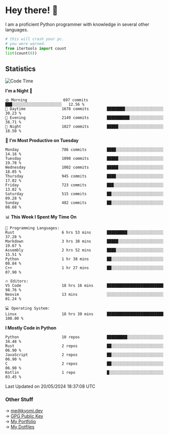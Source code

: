 # Hey there! 👋

I am a proficient Python programmer with knowledge in several other languages.

```py
# this will crash your pc.
# you were warned.
from itertools import count
list(count(0))
```

## Statistics
<!--START_SECTION:waka-->
![Code Time](http://img.shields.io/badge/Code%20Time-1%2C098%20hrs%2030%20mins-blue)

**I'm a Night 🦉** 

```text
🌞 Morning                697 commits         ███░░░░░░░░░░░░░░░░░░░░░░   12.56 % 
🌆 Daytime                1678 commits        ████████░░░░░░░░░░░░░░░░░   30.23 % 
🌃 Evening                2149 commits        ██████████░░░░░░░░░░░░░░░   38.71 % 
🌙 Night                  1027 commits        █████░░░░░░░░░░░░░░░░░░░░   18.50 % 
```
📅 **I'm Most Productive on Tuesday** 

```text
Monday                   786 commits         ████░░░░░░░░░░░░░░░░░░░░░   14.16 % 
Tuesday                  1098 commits        █████░░░░░░░░░░░░░░░░░░░░   19.78 % 
Wednesday                1002 commits        █████░░░░░░░░░░░░░░░░░░░░   18.05 % 
Thursday                 945 commits         ████░░░░░░░░░░░░░░░░░░░░░   17.02 % 
Friday                   723 commits         ███░░░░░░░░░░░░░░░░░░░░░░   13.02 % 
Saturday                 515 commits         ██░░░░░░░░░░░░░░░░░░░░░░░   09.28 % 
Sunday                   482 commits         ██░░░░░░░░░░░░░░░░░░░░░░░   08.68 % 
```


📊 **This Week I Spent My Time On** 

```text
💬 Programming Languages: 
Rust                     6 hrs 53 mins       █████████░░░░░░░░░░░░░░░░   37.28 % 
Markdown                 3 hrs 38 mins       █████░░░░░░░░░░░░░░░░░░░░   19.67 % 
Assembly                 2 hrs 52 mins       ████░░░░░░░░░░░░░░░░░░░░░   15.51 % 
Python                   1 hr 38 mins        ██░░░░░░░░░░░░░░░░░░░░░░░   08.84 % 
C++                      1 hr 27 mins        ██░░░░░░░░░░░░░░░░░░░░░░░   07.90 % 

🔥 Editors: 
VS Code                  18 hrs 16 mins      █████████████████████████   98.76 % 
Neovim                   13 mins             ░░░░░░░░░░░░░░░░░░░░░░░░░   01.24 % 

💻 Operating System: 
Linux                    18 hrs 30 mins      █████████████████████████   100.00 % 
```

**I Mostly Code in Python** 

```text
Python                   10 repos            █████████░░░░░░░░░░░░░░░░   34.48 % 
Rust                     2 repos             ██░░░░░░░░░░░░░░░░░░░░░░░   06.90 % 
JavaScript               2 repos             ██░░░░░░░░░░░░░░░░░░░░░░░   06.90 % 
C                        2 repos             ██░░░░░░░░░░░░░░░░░░░░░░░   06.90 % 
Kotlin                   1 repo              █░░░░░░░░░░░░░░░░░░░░░░░░   03.45 % 
```




 Last Updated on 20/05/2024 18:37:08 UTC
<!--END_SECTION:waka-->

### Other Stuff

→ [me@kyomi.dev](mailto:me@kyomi.dev)\
→ [GPG Public Key](https://github.com/bitterteriyaki.gpg)\
→ [My Portfolio](https://kyomi.dev)\
→ [My Dotfiles](https://github.com/bitterteriyaki/dotfiles)
